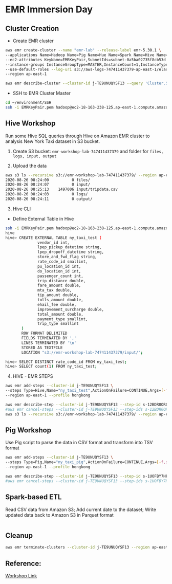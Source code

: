 # EMR Immersion Day

## Cluster Creation
- Create EMR cluster
```bash
aws emr create-cluster --name "emr-lab" --release-label emr-5.30.1 \
--applications Name=Hadoop Name=Pig Name=Hue Name=Spark Name=Hive Name=Tez Name=HBase Name=Presto Name=JupyterHub \
--ec2-attributes KeyName=EMRKeyPair,SubnetIds=subnet-0a5ba02735f8cb53d \
--instance-groups InstanceGroupType=MASTER,InstanceCount=1,InstanceType=m5.xlarge InstanceGroupType=CORE,InstanceCount=2,InstanceType=m5.xlarge \
--use-default-roles --log-uri s3://aws-logs-747411437379-ap-east-1/elasticmapreduce/ \
--region ap-east-1

aws emr describe-cluster --cluster-id j-TE9UNUQYSF13 --query 'Cluster.Status.State' --region ap-east-1
```

- SSH to EMR Cluster Master
```bash
cd ~/environment/SSH
ssh -i EMRKeyPair.pem hadoop@ec2-18-163-238-125.ap-east-1.compute.amazonaws.com
```

## Hive Workshop
Run some Hive SQL queries through Hive on Amazon EMR cluster to analysis New York Taxi dataset in S3 bucket.

1. Create S3 bucket: `emr-workshop-lab-747411437379` and folder for `files, logs, input, output`

2. Upload the data
```bash
aws s3 ls --recursive s3://emr-workshop-lab-747411437379/ --region ap-east-1 --profile hongkong
2020-08-26 08:24:00          0 files/
2020-08-26 08:24:07          0 input/
2020-08-26 08:25:13    1497006 input/tripdata.csv
2020-08-26 08:24:03          0 logs/
2020-08-26 08:24:11          0 output/
```

3. Hive CLI

- Define External Table in Hive
```bash
ssh -i EMRKeyPair.pem hadoop@ec2-18-163-238-125.ap-east-1.compute.amazonaws.com
hive
hive> CREATE EXTERNAL TABLE ny_taxi_test (
              vendor_id int,
              lpep_pickup_datetime string,
              lpep_dropoff_datetime string,
              store_and_fwd_flag string,
              rate_code_id smallint,
              pu_location_id int,
              do_location_id int,
              passenger_count int,
              trip_distance double,
              fare_amount double,
              mta_tax double,
              tip_amount double,
              tolls_amount double,
              ehail_fee double,
              improvement_surcharge double,
              total_amount double,
              payment_type smallint,
              trip_type smallint
       )
       ROW FORMAT DELIMITED
       FIELDS TERMINATED BY ','
       LINES TERMINATED BY '\n'
       STORED AS TEXTFILE
       LOCATION "s3://emr-workshop-lab-747411437379/input/";

hive> SELECT DISTINCT rate_code_id FROM ny_taxi_test;
hive> SELECT count(1) FROM ny_taxi_test;
```

4. HIVE - EMR STEPS
```bash
aws emr add-steps --cluster-id j-TE9UNUQYSF13 \
--steps Type=Hive,Name="ny_taxi_test",ActionOnFailure=CONTINUE,Args=[-f,s3://emr-workshop-lab-747411437379/files/ny-taxi.hql,-d,INPUT=s3://emr-workshop-lab-747411437379/input/,-d,OUTPUT=s3://emr-workshop-lab-747411437379/output/hive/,-hiveconf,hive.support.sql11.reserved.keywords=false] \
--region ap-east-1 --profile hongkong

aws emr describe-step --cluster-id j-TE9UNUQYSF13 --step-id s-12BDR0OR0VQ7O --region ap-east-1 --profile hongkong
#aws emr cancel-steps --cluster-id j-TE9UNUQYSF13 --step-ids s-12BDR0OR0VQ7O --region ap-east-1 --profile hongkong
aws s3 ls --recursive s3://emr-workshop-lab-747411437379/ --region ap-east-1 --profile hongkong
```

## Pig Workshop
Use Pig script to parse the data in CSV format and transform into TSV format
```bash
aws emr add-steps --cluster-id j-TE9UNUQYSF13 \
--steps Type=Pig,Name="ny_taxi_pig",ActionOnFailure=CONTINUE,Args=[-f,s3://emr-workshop-lab-747411437379/files/ny-taxi.pig,-d,INPUT=s3://emr-workshop-lab-747411437379/input/tripdata.csv,-d,OUTPUT=s3://emr-workshop-lab-747411437379/output/pig/] \
--region ap-east-1 --profile hongkong

aws emr describe-step --cluster-id j-TE9UNUQYSF13 --step-id s-1UOFBY7HPV3C8 --region ap-east-1 --profile hongkong
#aws emr cancel-steps --cluster-id j-TE9UNUQYSF13 --step-ids s-1UOFBY7HPV3C8 --region ap-east-1 --profile hongkong
```

## Spark-based ETL
Read CSV data from Amazon S3; Add current date to the dataset; Write updated data back to Amazon S3 in Parquet format

```bash
```

## Cleanup
```bash
aws emr terminate-clusters --cluster-id j-TE9UNUQYSF13 --region ap-east-1
```

## Reference:
[Workshop Link](https://www.immersionday.com/emr/content)


